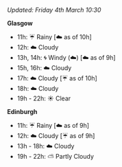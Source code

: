 *Updated: Friday 4th March 10:30*

**Glasgow**

* 11h: :umbrella: Rainy [:cloud: as of 10h]
* 12h: :cloud: Cloudy
* 13h, 14h: :cyclone: Windy (:cloud:) [:cloud: as of 9h]
* 15h, 16h: :cloud: Cloudy
* 17h: :cloud: Cloudy [:umbrella: as of 10h]
* 18h: :cloud: Cloudy
* 19h - 22h: :sunny: Clear

**Edinburgh**

* 11h: :umbrella: Rainy [:cloud: as of 9h]
* 12h: :cloud: Cloudy [:umbrella: as of 9h]
* 13h - 18h: :cloud: Cloudy
* 19h - 22h: :partly_sunny: Partly Cloudy
